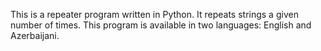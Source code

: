 This is a repeater program written in Python. It repeats strings a given number of times. This program is available in two languages: English and Azerbaijani. 
